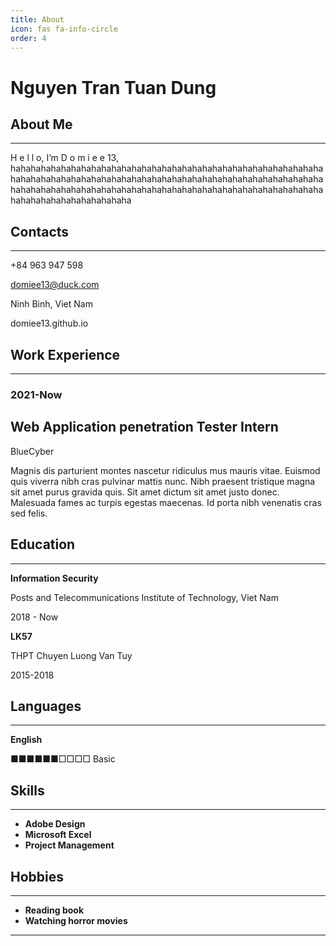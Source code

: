 ```yaml
---
title: About
icon: fas fa-info-circle
order: 4
---
```


<!-- > Add Markdown syntax content to file `_tabs/about.md`{: .filepath } and it will show up on this page.
{: .prompt-tip } -->
# Nguyen Tran Tuan Dung

## About Me

---

H e l l o, I’m D o m i e e 13, hahahahahahahahahahahahahahahahahahahahahahahahahahahahahahahahahahahahahahahahahahahahahahahahahahahahahahahahahahahahahahahahahahahahahahahahahahahahahahahahahahahahahahahahahahahahahahahahahahahahahahahahaha

## Contacts

---

+84 963 947 598

domiee13@duck.com

Ninh Binh, Viet Nam

domiee13.github.io

## Work Experience

---

### 2021-Now

## Web Application p****enetration Tester Intern****

BlueCyber

Magnis dis parturient montes nascetur ridiculus mus mauris vitae. Euismod quis viverra nibh cras pulvinar mattis nunc. Nibh praesent tristique magna sit amet purus gravida quis. Sit amet dictum sit amet justo donec. Malesuada fames ac turpis egestas maecenas. Id porta nibh venenatis cras sed felis.

## Education

---

**Information Security**

Posts and Telecommunications Institute of Technology, Viet Nam

2018 - Now

**LK57**

THPT Chuyen Luong Van Tuy

2015-2018

## Languages

---

**English**

■■■■■■□□□□  Basic

## Skills

---

- **Adobe Design**
- **Microsoft Excel**
- **Project Management**

## Hobbies

---

- **Reading book**
- **Watching horror movies**

---
